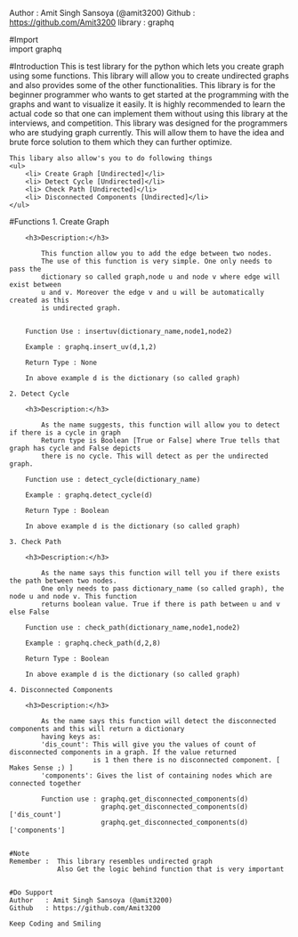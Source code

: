 Author   : Amit Singh Sansoya (@amit3200)
Github   : https://github.com/Amit3200
library  : graphq

#Import  
   import graphq

#Introduction
    This is test library for the python which lets you create graph using some functions.
    This library will allow you to create undirected graphs and also provides some of the
    other functionalities. This library is for the beginner programmer who wants to get started
    at the programming with the graphs and want to visualize it easily. It is highly recommended to
    learn the actual code so that one can implement them without using this library at the interviews,
    and competition. This library was designed for the programmers who are studying graph currently.
    This will allow them to have the idea and brute force solution to them which they can further optimize.
    
    This libary also allow's you to do following things
    <ul>
        <li> Create Graph [Undirected]</li>
        <li> Detect Cycle [Undirected]</li>
        <li> Check Path [Undirected]</li>
        <li> Disconnected Components [Undirected]</li>
    </ul>
        
#Functions
    1. Create Graph

        <h3>Description:</h3>

            This function allow you to add the edge between two nodes.
            The use of this function is very simple. One only needs to pass the
            dictionary so called graph,node u and node v where edge will exist between
            u and v. Moreover the edge v and u will be automatically created as this
            is undirected graph.
    

        Function Use : insertuv(dictionary_name,node1,node2)

        Example : graphq.insert_uv(d,1,2)

        Return Type : None

        In above example d is the dictionary (so called graph)

    2. Detect Cycle

        <h3>Description:</h3>

            As the name suggests, this function will allow you to detect if there is a cycle in graph
            Return type is Boolean [True or False] where True tells that graph has cycle and False depicts
            there is no cycle. This will detect as per the undirected graph.

        Function use : detect_cycle(dictionary_name)

        Example : graphq.detect_cycle(d)

        Return Type : Boolean

        In above example d is the dictionary (so called graph)

    3. Check Path

        <h3>Description:</h3>

            As the name says this function will tell you if there exists the path between two nodes.
            One only needs to pass dictionary_name (so called graph), the node u and node v. This function
            returns boolean value. True if there is path between u and v else False

        Function use : check_path(dictionary_name,node1,node2)

        Example : graphq.check_path(d,2,8)

        Return Type : Boolean

        In above example d is the dictionary (so called graph)

    4. Disconnected Components

        <h3>Description:</h3>

            As the name says this function will detect the disconnected components and this will return a dictionary
            having keys as:
            'dis_count': This will give you the values of count of disconnected components in a graph. If the value returned
                         is 1 then there is no disconnected component. [ Makes Sense ;) ]
            'components': Gives the list of containing nodes which are connected together

            Function use : graphq.get_disconnected_components(d)
                           graphq.get_disconnected_components(d)['dis_count']
                           graphq.get_disconnected_components(d)['components']


    #Note
    Remember :  This library resembles undirected graph
                Also Get the logic behind function that is very important


    #Do Support
    Author   : Amit Singh Sansoya (@amit3200)
    Github   : https://github.com/Amit3200

    Keep Coding and Smiling
